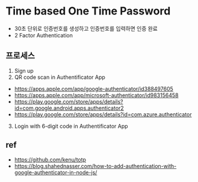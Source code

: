 # Time based One Time Password
* 30초 단위로 인증번호를 생성하고 인증번호를 입력하면 인증 완료
* 2 Factor Authentication

## 프로세스
1. Sign up
2. QR code scan in Authentificator App
  * https://apps.apple.com/app/google-authenticator/id388497605
  * https://apps.apple.com/app/microsoft-authenticator/id983156458
  * https://play.google.com/store/apps/details?id=com.google.android.apps.authenticator2
  * https://play.google.com/store/apps/details?id=com.azure.authenticator
3. Login with 6-digit code in Authentificator App

## ref
* https://github.com/kenu/totp
* https://blog.shahednasser.com/how-to-add-authentication-with-google-authenticator-in-node-js/
